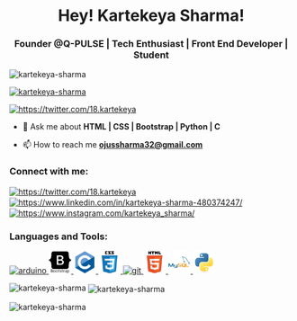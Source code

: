 <h1 align="center">Hey! Kartekeya Sharma!</h1>
<h3 align="center">Founder @Q-PULSE | Tech Enthusiast | Front End Developer | Student</h3>

<p align="left"> <img src="https://komarev.com/ghpvc/?username=kartekeya-sharma&label=Profile%20views&color=0e75b6&style=flat" alt="kartekeya-sharma" /> </p>

<p align="left"> <a href="https://github.com/ryo-ma/github-profile-trophy"><img src="https://github-profile-trophy.vercel.app/?username=kartekeya-sharma" alt="kartekeya-sharma" /></a> </p>

<p align="left"> <a href="https://twitter.com/https://twitter.com/18.kartekeya" target="blank"><img src="https://img.shields.io/twitter/follow/https://twitter.com/18.kartekeya?logo=twitter&style=for-the-badge" alt="https://twitter.com/18.kartekeya" /></a> </p>

- 💬 Ask me about **HTML | CSS | Bootstrap | Python | C**

- 📫 How to reach me **ojussharma32@gmail.com**

<h3 align="left">Connect with me:</h3>
<p align="left">
<a href="https://twitter.com/https://twitter.com/18.kartekeya" target="blank"><img align="center" src="https://raw.githubusercontent.com/rahuldkjain/github-profile-readme-generator/master/src/images/icons/Social/twitter.svg" alt="https://twitter.com/18.kartekeya" height="30" width="40" /></a>
<a href="https://linkedin.com/in/https://www.linkedin.com/in/kartekeya-sharma-480374247/" target="blank"><img align="center" src="https://raw.githubusercontent.com/rahuldkjain/github-profile-readme-generator/master/src/images/icons/Social/linked-in-alt.svg" alt="https://www.linkedin.com/in/kartekeya-sharma-480374247/" height="30" width="40" /></a>
<a href="https://instagram.com/https://www.instagram.com/kartekeya_sharma/" target="blank"><img align="center" src="https://raw.githubusercontent.com/rahuldkjain/github-profile-readme-generator/master/src/images/icons/Social/instagram.svg" alt="https://www.instagram.com/kartekeya_sharma/" height="30" width="40" /></a>
</p>

<h3 align="left">Languages and Tools:</h3>
<p align="left"> <a href="https://www.arduino.cc/" target="_blank" rel="noreferrer"> <img src="https://cdn.worldvectorlogo.com/logos/arduino-1.svg" alt="arduino" width="40" height="40"/> </a> <a href="https://getbootstrap.com" target="_blank" rel="noreferrer"> <img src="https://raw.githubusercontent.com/devicons/devicon/master/icons/bootstrap/bootstrap-plain-wordmark.svg" alt="bootstrap" width="40" height="40"/> </a> <a href="https://www.cprogramming.com/" target="_blank" rel="noreferrer"> <img src="https://raw.githubusercontent.com/devicons/devicon/master/icons/c/c-original.svg" alt="c" width="40" height="40"/> </a> <a href="https://www.w3schools.com/css/" target="_blank" rel="noreferrer"> <img src="https://raw.githubusercontent.com/devicons/devicon/master/icons/css3/css3-original-wordmark.svg" alt="css3" width="40" height="40"/> </a> <a href="https://git-scm.com/" target="_blank" rel="noreferrer"> <img src="https://www.vectorlogo.zone/logos/git-scm/git-scm-icon.svg" alt="git" width="40" height="40"/> </a> <a href="https://www.w3.org/html/" target="_blank" rel="noreferrer"> <img src="https://raw.githubusercontent.com/devicons/devicon/master/icons/html5/html5-original-wordmark.svg" alt="html5" width="40" height="40"/> </a> <a href="https://www.mysql.com/" target="_blank" rel="noreferrer"> <img src="https://raw.githubusercontent.com/devicons/devicon/master/icons/mysql/mysql-original-wordmark.svg" alt="mysql" width="40" height="40"/> </a> <a href="https://www.python.org" target="_blank" rel="noreferrer"> <img src="https://raw.githubusercontent.com/devicons/devicon/master/icons/python/python-original.svg" alt="python" width="40" height="40"/> </a> </p>

<p><img align="left" src="https://github-readme-stats.vercel.app/api/top-langs?username=kartekeya-sharma&show_icons=true&locale=en&layout=compact" alt="kartekeya-sharma" /></p>

<p>&nbsp;<img align="center" src="https://github-readme-stats.vercel.app/api?username=kartekeya-sharma&show_icons=true&locale=en" alt="kartekeya-sharma" /></p>

<p><img align="center" src="https://github-readme-streak-stats.herokuapp.com/?user=kartekeya-sharma&" alt="kartekeya-sharma" /></p>
